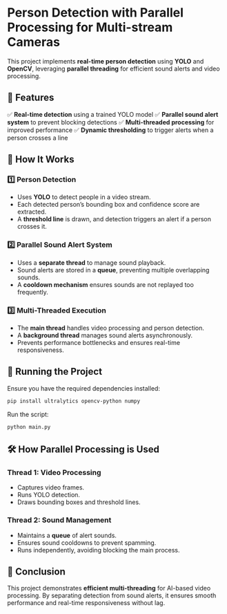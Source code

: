 # Person Detection with Parallel Processing for Multi-stream Cameras

This project implements **real-time person detection** using **YOLO** and **OpenCV**, leveraging **parallel threading** for efficient sound alerts and video processing.

## 📌 Features
✅ **Real-time detection** using a trained YOLO model
✅ **Parallel sound alert system** to prevent blocking detections
✅ **Multi-threaded processing** for improved performance
✅ **Dynamic thresholding** to trigger alerts when a person crosses a line

## 🔧 How It Works
### 1️⃣ **Person Detection**
- Uses **YOLO** to detect people in a video stream.
- Each detected person’s bounding box and confidence score are extracted.
- A **threshold line** is drawn, and detection triggers an alert if a person crosses it.

### 2️⃣ **Parallel Sound Alert System**
- Uses a **separate thread** to manage sound playback.
- Sound alerts are stored in a **queue**, preventing multiple overlapping sounds.
- A **cooldown mechanism** ensures sounds are not replayed too frequently.

### 3️⃣ **Multi-Threaded Execution**
- The **main thread** handles video processing and person detection.
- A **background thread** manages sound alerts asynchronously.
- Prevents performance bottlenecks and ensures real-time responsiveness.

## 🚀 Running the Project
Ensure you have the required dependencies installed:
```bash
pip install ultralytics opencv-python numpy
```
Run the script:
```bash
python main.py
```

## 🛠️ How Parallel Processing is Used
### **Thread 1: Video Processing**
- Captures video frames.
- Runs YOLO detection.
- Draws bounding boxes and threshold lines.

### **Thread 2: Sound Management**
- Maintains a **queue** of alert sounds.
- Ensures sound cooldowns to prevent spamming.
- Runs independently, avoiding blocking the main process.

## 📄 Conclusion
This project demonstrates **efficient multi-threading** for AI-based video processing. By separating detection from sound alerts, it ensures smooth performance and real-time responsiveness without lag.

